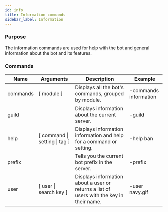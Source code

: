 ```yaml
---
id: info
title: Information commands
sidebar_label: Information
---
```


### Purpose
The information commands are used for help with the bot and general information about the bot and its features.

### Commands

| Name         | Arguments                           | Description                                                                  | Example                                        |
|--------------|-------------------------------------|------------------------------------------------------------------------------|------------------------------------------------|
|commands      | [ module ]                          | Displays all the bot's commands, grouped by module.                          | -commands information                          |
|guild         |                                     | Displays information about the current server.                               | -guild                                         |
|help          | [ command \| setting \| tag ]       | Displays information information and help for a command or setting.          | -help ban                                      |
|prefix        |                                     | Tells you the current bot prefix in the server.                              | -prefix                                        |
|user          | [ user \| search key ]              | Displays information about a user or returns a list of users with the key in their name.| -user navy.gif                      |